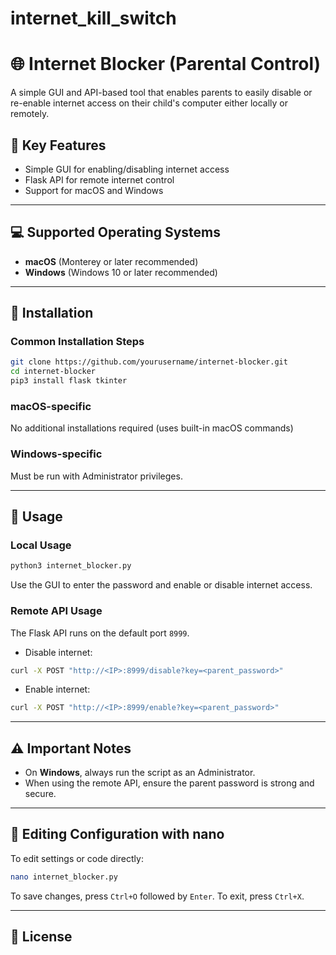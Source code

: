 # internet_kill_switch
# 🌐 Internet Blocker (Parental Control)

A simple GUI and API-based tool that enables parents to easily disable or re-enable internet access on their child's computer either locally or remotely.

## 📌 Key Features

* Simple GUI for enabling/disabling internet access
* Flask API for remote internet control
* Support for macOS and Windows

---

## 💻 Supported Operating Systems

* **macOS** (Monterey or later recommended)
* **Windows** (Windows 10 or later recommended)

---

## 🔧 Installation

### Common Installation Steps

```bash
git clone https://github.com/yourusername/internet-blocker.git
cd internet-blocker
pip3 install flask tkinter
```

### macOS-specific

No additional installations required (uses built-in macOS commands)

### Windows-specific

Must be run with Administrator privileges.

---

## 🚀 Usage

### Local Usage

```bash
python3 internet_blocker.py
```

Use the GUI to enter the password and enable or disable internet access.

### Remote API Usage

The Flask API runs on the default port `8999`.

* Disable internet:

```bash
curl -X POST "http://<IP>:8999/disable?key=<parent_password>"
```

* Enable internet:

```bash
curl -X POST "http://<IP>:8999/enable?key=<parent_password>"
```

---

## ⚠️ Important Notes

* On **Windows**, always run the script as an Administrator.
* When using the remote API, ensure the parent password is strong and secure.

---

## 📖 Editing Configuration with nano

To edit settings or code directly:

```bash
nano internet_blocker.py
```

To save changes, press `Ctrl+O` followed by `Enter`. To exit, press `Ctrl+X`.

---

## 📄 License
